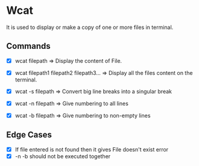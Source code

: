 # Wcat
It is used to display or make a copy of one or more files in terminal.

## Commands
- [x] wcat filepath => Display the content of File.
- [x] wcat filepath1 filepath2 filepath3... => Display all the files content on the terminal.
- [x] wcat -s filepath => Convert big line breaks into a singular break
- [x] wcat -n filepath => Give numbering to all lines
- [x] wcat -b filepath => Give numbering to non-empty lines


## Edge Cases
- [x] If file entered is not found then it gives File doesn't exist error
- [x] -n -b should not be executed together

